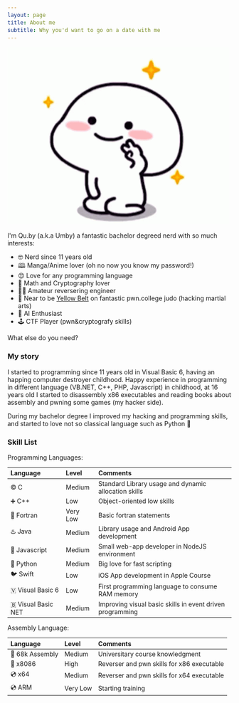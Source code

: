 ```yaml
---
layout: page
title: About me
subtitle: Why you'd want to go on a date with me
---
```


![hello.gif](/assets/img/quby-peace.gif)

I'm Qu.by (a.k.a Umby) a fantastic bachelor degreed nerd with so much interests:

- 🤓 Nerd since 11 years old
- 🕮 Manga/Anime lover (oh no now you know my password!)
- 😍 Love for any programming language
- 🤯 Math and Cryptography lover
- 🧑‍💻 Amateur reversering engineer 
- 🥋 Near to be [Yellow Belt](https://pwn.college) on fantastic pwn.college judo (hacking martial arts)
- 🤖 AI Enthusiast
- 🕹️ CTF Player (pwn&cryptografy skills)

What else do you need?

### My story

I started to programming since 11 years old in Visual Basic 6, having an happing computer destroyer childhood. Happy experience in programming in different language (VB.NET, C++, PHP, Javascript) in childhood, at 16 years old I started to disassembly x86 executables and reading books about assembly and pwning some games (my hacker side).

During my bachelor degree I improved my hacking and programming skills, and started to love not so classical language such as Python 🐍

### Skill List

Programming Languages:

| Language | Level | Comments |
| :- | :- | :- |
| ©️ C | Medium | Standard Library usage and dynamic allocation skills |
| ➕ C++ | Low | Object-oriented low skills |
| 👴 Fortran | Very Low | Basic fortran statements |
| ♨️ Java | Medium | Library usage and Android App development |
| 📜 Javascript | Medium | Small web-app developer in NodeJS environment |
| 🐍 Python | Medium | Big love for fast scripting |
| 🐦 Swift | Low | iOS App development in Apple Course| 
| 🇻 Visual Basic 6| Low | First programming language to consume RAM memory |
| 🇧 Visual Basic NET | Medium | Improving visual basic skills in event driven programming |

Assembly Language:

| Language | Level | Comments |
| :- | :- | :- |
| 👴 68k Assembly | Medium | Universitary course knowledgment |
| 💾 x8086 | High | Reverser and pwn skills for x86 executable |
| 💿 x64 | Medium | Reverser and pwn skills for x64 executable |
| 💿 ARM | Very Low | Starting training |
